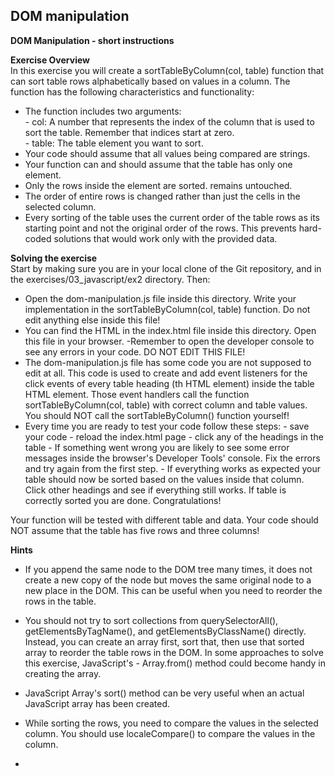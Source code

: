 ## DOM manipulation

**DOM Manipulation - short instructions**

**Exercise Overview**  
In this exercise you will create a sortTableByColumn(col, table) function that can sort table rows alphabetically based on values in a column. The function has the following characteristics and functionality:

  - The function includes two arguments:  
          - col: A number that represents the index of the column that is used to sort the table. Remember that indices start at zero.  
          - table: The table element you want to sort.  
  - Your code should assume that all values being compared are strings.
  - Your function can and should assume that the table has only one <tbody> element.
  - Only the rows inside the <tbody> element are sorted. <thead> remains untouched.
  - The order of entire rows is changed rather than just the cells in the selected column.
  - Every sorting of the table uses the current order of the table rows as its starting point and not the original order of the rows. This prevents hard-coded solutions that would work only with the provided data.

**Solving the exercise**  
Start by making sure you are in your local clone of the Git repository, and in the exercises/03_javascript/ex2 directory. Then:

  - Open the dom-manipulation.js file inside this directory. Write your implementation in the sortTableByColumn(col, table) function. Do not edit anything else inside this file!
  - You can find the HTML in the index.html file inside this directory. Open this file in your browser.   -Remember to open the developer console to see any errors in your code. DO NOT EDIT THIS FILE!
  - The dom-manipulation.js file has some code you are not supposed to edit at all. This code is used to create and add event listeners for the click events of every table heading (th HTML element) inside the table HTML element. Those event handlers call the function sortTableByColumn(col, table) with correct column and table values. You should NOT call the sortTableByColumn() function yourself!
  - Every time you are ready to test your code follow these steps:
        - save your code
        - reload the index.html page
        - click any of the headings in the table
        - If something went wrong you are likely to see some error messages inside the browser's Developer Tools' console. Fix the errors and try again from the first step.
        - If everything works as expected your table should now be sorted based on the values inside that column. Click other headings and see if everything still works. If table is correctly sorted you are done. Congratulations!
    
Your function will be tested with different table and data. Your code should NOT assume that the table has five rows and three columns!

**Hints**  
  - If you append the same node to the DOM tree many times, it does not create a new copy of the node but moves the same original node to a new place in the DOM. This can be useful when you need to reorder the rows in the table.
  - You should not try to sort collections from querySelectorAll(), getElementsByTagName(), and getElementsByClassName() directly. Instead, you can create an array first, sort that, then use that sorted array to reorder the table rows in the DOM. In some approaches to solve this exercise, JavaScript's   -     Array.from() method could become handy in creating the array.
  - JavaScript Array's sort() method can be very useful when an actual JavaScript array has been created.
  - While sorting the rows, you need to compare the values in the selected column. You should use localeCompare() to compare the values in the column.

  - 
